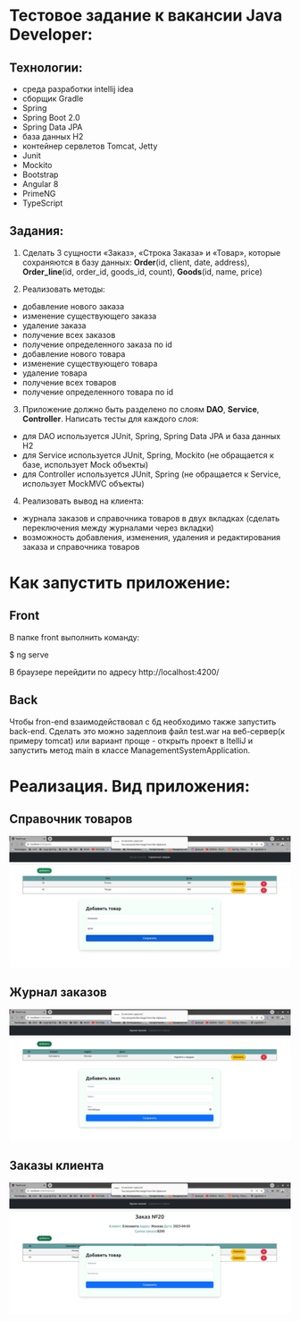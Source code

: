 # Тестовое задание к вакансии Java Developer:

## Технологии: 
- среда разработки intellij idea
- сборщик Gradle
- Spring
- Spring Boot 2.0
- Spring Data JPA
- база данных H2
- контейнер сервлетов Tomcat, Jetty
- Junit
- Mockito
- Bootstrap
- Angular 8
- PrimeNG
- TypeScript

## Задания:

1. Сделать 3 сущности «Заказ», «Строка Заказа» и «Товар», которые
сохраняются в базу данных: **Order**(id, client, date, address), **Order_line**(id, order_id, goods_id, count), **Goods**(id, name, price)

2. Реализовать методы:
- добавление нового заказа
- изменение существующего заказа
- удаление заказа
- получение всех заказов
- получение определенного заказа по id
- добавление нового товара
- изменение существующего товара
- удаление товара
- получение всех товаров
- получение определенного товара по id


3. Приложение должно быть разделено по слоям **DAO**, **Service**, **Controller**. Написать тесты для каждого слоя:
- для DAO используется JUnit, Spring, Spring Data JPA и база данных H2
- для Service используется JUnit, Spring, Mockito (не обращается к базе, использует Mock объекты)
- для Controller используется JUnit, Spring (не обращается к Service, использует MockMVC объекты)

4. Реализовать вывод на клиента:
- журнала заказов и справочника товаров в двух вкладках (сделать переключения между
журналами через вкладки)
- возможность добавления, изменения, удаления и редактирования заказа и справочника товаров

# Как запустить приложение:

## Front

В папке front выполнить команду:

$ ng serve

В браузере перейдити по адресу http://localhost:4200/

## Back

Чтобы fron-end взаимодействовал с бд необходимо также запустить back-end. Сделать это можно задеплоив файл test.war на веб-сервер(к примеру tomcat) или вариант проще - открыть проект в ItelliJ и запустить метод main в классе ManagementSystemApplication.

# Реализация. Вид приложения:

## Справочник товаров

![Image alt](https://github.com/virtualonee/test-application/blob/main/images/2.png)

## Журнал заказов

![Image alt](https://github.com/virtualonee/test-application/blob/main/images/4.png)

## Заказы клиента

![Image alt](https://github.com/virtualonee/test-application/blob/main/images/6.png)




